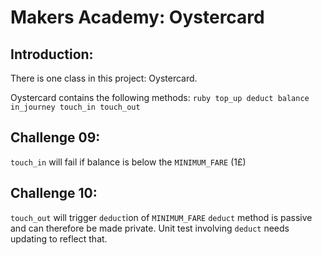 # Makers Academy: Oystercard

## Introduction:

There is one class in this project:
  Oystercard.

  Oystercard contains the following methods:
    ``` ruby
    top_up
    deduct
    balance
    in_journey
    touch_in
    touch_out
    ```

## Challenge 09:
  `touch_in` will fail if balance is below the `MINIMUM_FARE` (1£)

## Challenge 10:
  `touch_out` will trigger `deduct`ion of `MINIMUM_FARE`
  `deduct` method is passive and can therefore be made private.
  Unit test involving `deduct` needs updating to reflect that.
